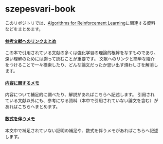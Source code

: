# szepesvari-book
このリポジトリでは、[Algorithms for Reinforcement Learning](http://www.ualberta.ca/~szepesva/RLBook.html)に関連する資料などをまとめます。

#### [参考文献へのリンクまとめ](references.md)
この本で引用されている文献の多くは強化学習の理論的根幹をなすものであり、深い理解のためには遡って読むことが重要です。
文献へのリンクと簡単な紹介をつけることで一々検索したり、どんな論文だったか思い出す煩わしさを解消します。

#### [内容に関するメモ](note.md)
内容について補足的に調べたり、解説があればこちらへ記述します。
引用されている文献以外にも、参考になる資料（本中で引用されていない論文を含む）があればこちらへまとめます。

#### [数式を伴うメモ](https://rl-tokyo.github.io/szepesvari-book/math-note.pdf)
本文中で補足されていない証明の補足や、数式を伴うメモがあればこちらへ記述します。
